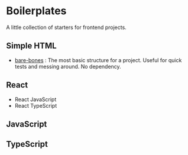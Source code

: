 # Boilerplates 

A little collection of starters for frontend projects.

## Simple HTML

- [bare-bones](https://github.com/leoncik/boilerplates/tree/bare-bones) : The most basic structure for a project. Useful for quick tests and messing around. No dependency.

## React

- React JavaScript
- React TypeScript

## JavaScript

## TypeScript
